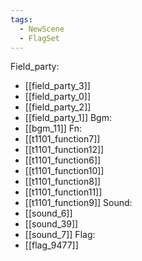 ```yaml
---
tags:
  - NewScene
  - FlagSet
---
```

Field_party:
- [[field_party_3]]
- [[field_party_0]]
- [[field_party_2]]
- [[field_party_1]]
Bgm:
- [[bgm_11]]
Fn:
- [[t1101_function7]]
- [[t1101_function12]]
- [[t1101_function6]]
- [[t1101_function10]]
- [[t1101_function8]]
- [[t1101_function11]]
- [[t1101_function9]]
Sound:
- [[sound_6]]
- [[sound_39]]
- [[sound_7]]
Flag:
- [[flag_9477]]

